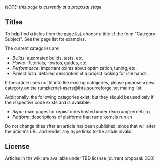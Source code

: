 _NOTE: this page is currently at a proposal stage_

Titles
------

To help find articles from the [page list](http://repo.rumpkernel.org/wiki/wiki/_pages),
choose a title of the form "Category: Subject".  See the page list for examples.

The current categories are:

* _Builds_: automated builds, tests, etc.
* _Howto_: Tutorials, howtos, guides, etc.
* _Performance_: important points about optimization, tuning, etc.
* _Project idea_: detailed description of a project looking for idle hands.

If the article does not fit into the existing categories, please propose
a new category on the rumpkernel-users@lists.sourceforge.net mailing list.

Additionally, the following categories exist, but they should be used
only if the respective code exists and is available:

* _Repo_: main pages for repositories hosted under repo.rumpkernel.org
* _Platform_: descriptions of platforms that rump kernels run on

Do not change titles after an article has been published, since that will
alter the article's URL and render any hyperlinks to the article invalid.

License
-------

Articles in the wiki are available under TBD license (current proposal: CC0)

